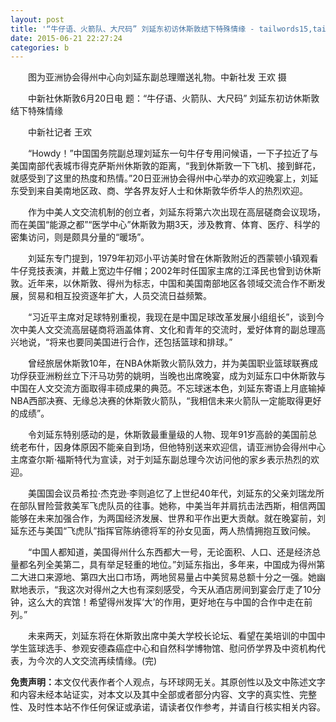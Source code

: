 ```yaml
---
layout: post
title: '“牛仔语、火箭队、大尺码” 刘延东初访休斯敦结下特殊情缘 - tailwords15,tailwords18,tailwords3,tailwords1,tailwords23,tailwords16,tailwords2,tailwords8,tailwords22,tailwords17,tailwords21,tailwords5,tailwords14,tailwords19,tailwords20,tailwords13,tailwords6'
date: 2015-06-21 22:27:24
categories: b
---
```


<div> <p style="text-indent :2em; ">图为亚洲协会得州中心向刘延东副总理赠送礼物。中新社发 王欢 摄</p> <p style="text-indent :2em; ">中新社休斯敦6月20日电 题：“牛仔语、火箭队、大尺码” 刘延东初访休斯敦结下特殊情缘</p> <p style="text-indent :2em; ">中新社记者 王欢</p> <p style="text-indent :2em; ">“Howdy！”中国国务院副总理刘延东一句牛仔专用问候语，一下子拉近了与美国南部代表城市得克萨斯州休斯敦的距离，“我到休斯敦一下飞机、接到鲜花，就感受到了这里的热度和热情。”20日亚洲协会得州中心举办的欢迎晚宴上，刘延东受到来自美南地区政、商、学各界友好人士和休斯敦华侨华人的热烈欢迎。</p> <p style="text-indent :2em; ">作为中美人文交流机制的创立者，刘延东将第六次出现在高层磋商会议现场，而在美国“能源之都”“医学中心”休斯敦为期3天，涉及教育、体育、医疗、科学的密集访问，则是颇具分量的“暖场”。</p><div></div> <p style="text-indent :2em; ">刘延东专门提到，1979年初邓小平访美时曾在休斯敦附近的西蒙顿小镇观看牛仔竞技表演，并戴上宽边牛仔帽；2002年时任国家主席的江泽民也曾到访休斯敦。近年来，以休斯敦、得州为标志，中国和美国南部地区各领域交流合作不断发展，贸易和相互投资逐年扩大，人员交流日益频繁。 </p><p style="text-indent :2em; ">“习近平主席对足球特别重视，我现在是中国足球改革发展小组组长”，谈到今次中美人文交流高层磋商将涵盖体育、文化和青年的交流时，爱好体育的副总理高兴地说，“将来也要同美国进行合作，还包括篮球和排球。” </p><p style="text-indent :2em; ">曾经旅居休斯敦10年，在NBA休斯敦火箭队效力，并为美国职业篮球联赛成功俘获亚洲粉丝立下汗马功劳的姚明，当晚也出席晚宴，成为刘延东口中休斯敦与中国在人文交流方面取得丰硕成果的典范。不忘球迷本色，刘延东寄语上月底输掉NBA西部决赛、无缘总决赛的休斯敦火箭队，“我相信未来火箭队一定能取得更好的成绩”。 </p><p style="text-indent :2em; ">令刘延东特别感动的是，休斯敦最重量级的人物、现年91岁高龄的美国前总统老布什，因身体原因不能亲自到场，但他特别送来欢迎信，请亚洲协会得州中心主席查尔斯·福斯特代为宣读，对于刘延东副总理今次访问他的家乡表示热烈的欢迎。 </p><p style="text-indent :2em; ">美国国会议员希拉·杰克逊·李则追忆了上世纪40年代，刘延东的父亲刘瑞龙所在部队冒险营救美军飞虎队员的往事。她称，中美当年并肩抗击法西斯，相信两国能够在未来加强合作，为两国经济发展、世界和平作出更大贡献。就在晚宴前，刘延东还与美国“飞虎队”指挥官陈纳德将军的孙女见面，两人热情拥抱互致问候。 </p><p style="text-indent :2em; ">“中国人都知道，美国得州什么东西都大一号，无论面积、人口、还是经济总量都名列全美第二，具有举足轻重的地位。”刘延东指出，多年来，中国成为得州第二大进口来源地、第四大出口市场，两地贸易量占中美贸易总额十分之一强。她幽默地表示，“我这次对得州之大也有深刻感受，今天从酒店房间到宴会厅走了10分钟，这么大的宾馆！希望得州发挥‘大’的作用，更好地在与中国的合作中走在前列。” </p><p style="text-indent :2em; ">未来两天，刘延东将在休斯敦出席中美大学校长论坛、看望在美培训的中国中学生篮球选手、参观安德森癌症中心和自然科学博物馆、慰问侨学界及中资机构代表，为今次的人文交流再续情缘。(完) </p><p><strong>免责声明：</strong>本文仅代表作者个人观点，与环球网无关。其原创性以及文中陈述文字和内容未经本站证实，对本文以及其中全部或者部分内容、文字的真实性、完整性、及时性本站不作任何保证或承诺，请读者仅作参考，并请自行核实相关内容。</p> <div> </div> <div style="border-top: none;"> <span></span> <span style="border-left: none;"></span> </div> </div>